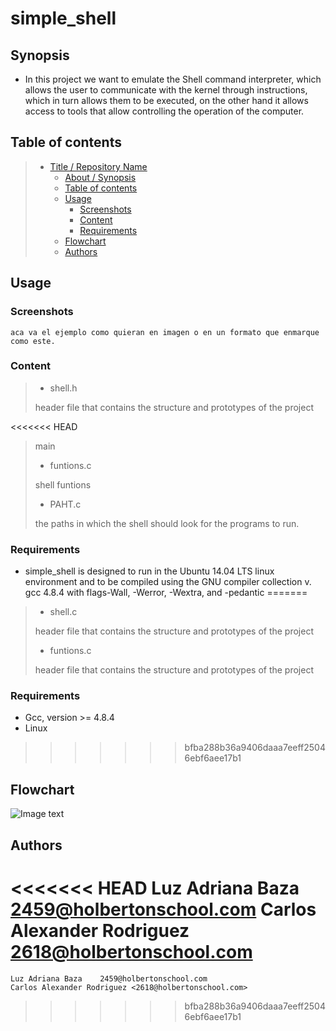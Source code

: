 # simple_shell

## Synopsis

- In this project we want to emulate the Shell command interpreter, which allows the user to communicate with the kernel through instructions, which in turn allows them to be executed, on the other hand it allows access to tools that allow controlling the operation of the computer.

## Table of contents

> - [Title / Repository Name](#title--repository-name)
>   - [About / Synopsis](#about--synopsis)
>   - [Table of contents](#table-of-contents)
>   - [Usage](#usage)
>     - [Screenshots](#screenshots)
>     - [Content](#content)
>     - [Requirements](#requirements)
>   - [Flowchart](#Flowchart)
>   - [Authors](#Authors)

## Usage

### Screenshots

```
aca va el ejemplo como quieran en imagen o en un formato que enmarque como este.
```

### Content

> - shell.h
>
> header file that contains the structure and prototypes of the project
>
<<<<<<< HEAD
>main
>   * funtions.c
>
>shell funtions
>
>   * PAHT.c
>
>the paths in which the shell should look for the programs to run.


### Requirements
* simple_shell is designed to run in the Ubuntu 14.04 LTS linux environment and to be compiled using the GNU compiler collection v. gcc 4.8.4 with flags-Wall, -Werror, -Wextra, and -pedantic
=======
> - shell.c
>
> header file that contains the structure and prototypes of the project
>
> - funtions.c
>
> header file that contains the structure and prototypes of the project

### Requirements

- Gcc, version >= 4.8.4
- Linux
>>>>>>> bfba288b36a9406daaa7eeff25046ebf6aee17b1

## Flowchart

![Image text]()


## Authors

<<<<<<< HEAD
    Luz Adriana Baza <2459@holbertonschool.com>
	Carlos Alexander Rodriguez <2618@holbertonschool.com>
=======
    Luz Adriana Baza    2459@holbertonschool.com
    Carlos Alexander Rodriguez <2618@holbertonschool.com>
>>>>>>> bfba288b36a9406daaa7eeff25046ebf6aee17b1
